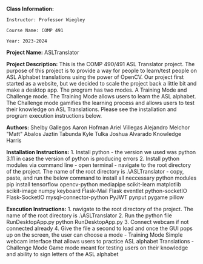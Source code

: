 **Class Information:**

    Instructor: Professor Wiegley
    
    Course Name: COMP 491
    
    Year: 2023-2024


**Project Name:**
    ASLTranslator


**Project Description:**
    This is the COMP 490/491 ASL Translator project. The purpose of this project is to provide a way for people to learn/test people on ASL Alphabet translations 
    using the power of OpenCV. Our project first started as a website, but we decided to scale the project back a little bit and make a desktop app. The program has two modes.
    A Training Mode and Challenge mode. The Training Mode allows users to learn the ASL alphabet. The Challenge mode gamifies the learning process and 
    allows users to test their knowledge on ASL Translations. Please see the installation and program execution instructions below.


**Authors:**
    Shelby Gallegos
    Aaron Hofman
    Ariel Villegas
	Alejandro
    Melchor "Matt" Abalos
    Jaztin Tabunda
    Kyle Tulka
    Joshua Alvarado
    Knowledge Harris


**Installation Instructions:**
    1. Install python 
        - the version we used was python 3.11 in case the version of python is producing errors
    2. Install python modules via command line
        - open terminal
        - navigate to the root directory of the project. The name of the root directory is
            .\ASLTranslator
        - copy, paste, and run the below command to install all neccessary python modules
             pip install tensorflow opencv-python mediapipe scikit-learn matplotlib scikit-image numpy keyboard Flask-Mail Flask eventlet python-socketIO Flask-SocketIO mysql-connector-python PyJWT pynput pygame pillow


**Execution Instructions:**
    1. navigate to the root directory of the project. The name of the root directory is
        .\ASLTranslator 
    2. Run the python file RunDesktopApp.py
        python RunDesktopApp.py
    3. Connect webcam if not connected already
    4. Give the file a second to load and once the GUI pops up on the screen, the user can choose a mode
        - Training Mode
            Simple webcam interface that allows users to practice ASL alphabet Translations 
        - Challenge Mode
            Game mode meant for testing users on their knowledge and ability to sign letters of the ASL alphabet

